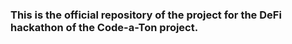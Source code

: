 ### This is the official repository of the project for the DeFi hackathon of the Code-a-Ton project.
